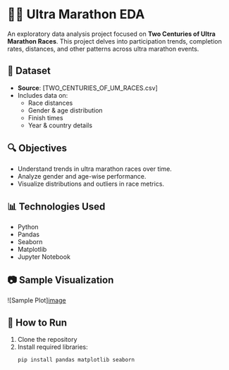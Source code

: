 # 🏃‍♂️ Ultra Marathon EDA

An exploratory data analysis project focused on **Two Centuries of Ultra Marathon Races**. This project delves into participation trends, completion rates, distances, and other patterns across ultra marathon events.

## 📁 Dataset
- **Source**: [TWO_CENTURIES_OF_UM_RACES.csv]
- Includes data on:
  - Race distances
  - Gender & age distribution
  - Finish times
  - Year & country details

## 🔍 Objectives
- Understand trends in ultra marathon races over time.
- Analyze gender and age-wise performance.
- Visualize distributions and outliers in race metrics.

## 📊 Technologies Used
- Python
- Pandas
- Seaborn
- Matplotlib
- Jupyter Notebook

## 📷 Sample Visualization

![Sample Plot][image](https://github.com/user-attachments/assets/b830573d-47e0-4815-b42b-93ec2505f415)

## 🚀 How to Run
1. Clone the repository
2. Install required libraries:
   ```bash
   pip install pandas matplotlib seaborn
